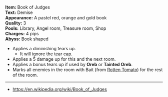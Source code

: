 **Item:** Book of Judges
<br>
**Text:** Demise
<br>
**Appearance:** A pastel red, orange and gold book
<br>
**Quality:** 3
<br>
**Pools:** Library, Angel room, Treasure room, Shop
<br>
**Charges:** 4 pips
<br>
**Abyss:** Book shaped

- Applies a diminishing tears up.
  - It will ignore the tear cap.
- Applies a 5 damage up for this and the next room.
- Applies a bonus tears up if used by **Oreb** or **Tainted Oreb**.
- Marks all enemies in the room with Bait (from [Rotten Tomato](https://bindingofisaacrebirth.fandom.com/wiki/Rotten_Tomato)) for the rest of the room.

---

- https://en.wikipedia.org/wiki/Book_of_Judges